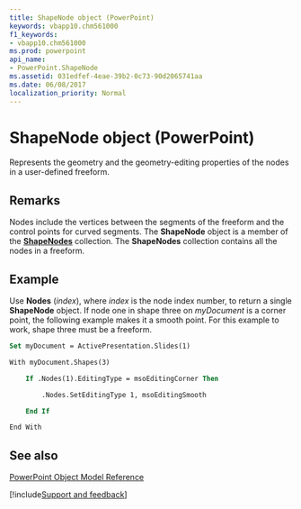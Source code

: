 ```yaml
---
title: ShapeNode object (PowerPoint)
keywords: vbapp10.chm561000
f1_keywords:
- vbapp10.chm561000
ms.prod: powerpoint
api_name:
- PowerPoint.ShapeNode
ms.assetid: 031edfef-4eae-39b2-0c73-90d2065741aa
ms.date: 06/08/2017
localization_priority: Normal
---
```



# ShapeNode object (PowerPoint)

Represents the geometry and the geometry-editing properties of the nodes in a user-defined freeform.


## Remarks

 Nodes include the vertices between the segments of the freeform and the control points for curved segments. The **ShapeNode** object is a member of the **[ShapeNodes](PowerPoint.ShapeNodes.md)** collection. The **ShapeNodes** collection contains all the nodes in a freeform.


## Example

Use  **Nodes** (_index_), where _index_ is the node index number, to return a single **ShapeNode** object. If node one in shape three on _myDocument_ is a corner point, the following example makes it a smooth point. For this example to work, shape three must be a freeform.


```vb
Set myDocument = ActivePresentation.Slides(1)

With myDocument.Shapes(3)

    If .Nodes(1).EditingType = msoEditingCorner Then

        .Nodes.SetEditingType 1, msoEditingSmooth

    End If

End With
```


## See also


[PowerPoint Object Model Reference](overview/PowerPoint/object-model.md)

[!include[Support and feedback](~/includes/feedback-boilerplate.md)]